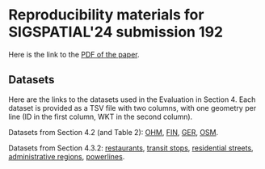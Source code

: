 # Reproducibility materials for SIGSPATIAL'24 submission 192

Here is the link to the [PDF of the
paper](https://ad-publications.cs.uni-freiburg.de/SIGSPATIAL_spatialjoin_BBKL_2024.pdf).

## Datasets

Here are the links to the datasets used in the Evaluation in Section 4. Each
dataset is provided as a TSV file with two columns, with one geometry per line
(ID in the first column, WKT in the second column).

Datasets from Section 4.2 (and Table 2):
[OHM](https://ad-publications.cs.uni-freiburg.de/SIGSPATIAL_spatialjoin_BBKL_2024.materials/OHM.tsv),
[FIN](https://ad-publications.cs.uni-freiburg.de/SIGSPATIAL_spatialjoin_BBKL_2024.materials/FIN.tsv),
[GER](https://ad-publications.cs.uni-freiburg.de/SIGSPATIAL_spatialjoin_BBKL_2024.materials/GER.tsv),
[OSM](https://ad-publications.cs.uni-freiburg.de/SIGSPATIAL_spatialjoin_BBKL_2024.materials/OSM.tsv.bz2).

Datasets from Section 4.3.2:
[restaurants](https://ad-publications.cs.uni-freiburg.de/SIGSPATIAL_spatialjoin_BBKL_2024.materials/restaurants.tsv),
[transit stops](https://ad-publications.cs.uni-freiburg.de/SIGSPATIAL_spatialjoin_BBKL_2024.materials/transit-stops.tsv),
[residential streets](https://ad-publications.cs.uni-freiburg.de/SIGSPATIAL_spatialjoin_BBKL_2024.materials/residential-streets.tsv.bz2),
[administrative regions](https://ad-publications.cs.uni-freiburg.de/SIGSPATIAL_spatialjoin_BBKL_2024.materials/administrative-regions.tsv),
[powerlines](https://ad-publications.cs.uni-freiburg.de/SIGSPATIAL_spatialjoin_BBKL_2024.materials/powerlines.tsv).
